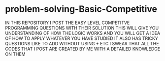 # problem-solving-Basic-Competitive
IN THIS REPOSITORY I POST THE EASY LEVEL COMPETITVE PROGRAMMING QUESTIONS WITH THEIR SOLUTION
THIS WILL GIVE YOU UNDERSTANDING OF HOW THE LOGIC WORKS
AND YOU WILL GET A IDEA OF HOW TO APPLY WHATEVER YOU HAVE STUDIED
IT ALSO HAS TRICKY QUESTIONS LIKE TO ADD WITHOUT USING + ETC
I SWEAR THAT ALL THE CODES THAT I POST ARE CREATED BY ME WITH A DETAILED KNOWLEDGE ON THEM
